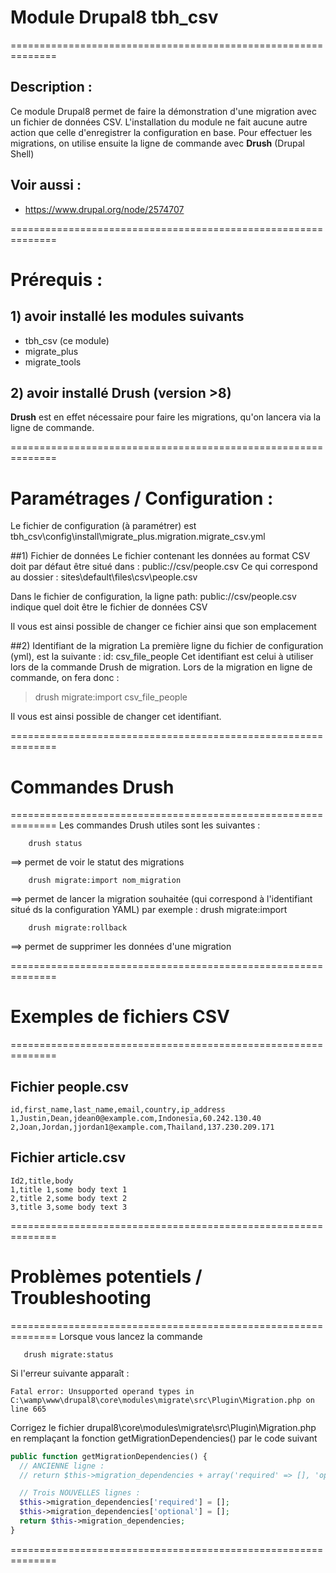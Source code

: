 # Module Drupal8 tbh_csv
==============================================================
## Description :
Ce module Drupal8 permet de faire la démonstration d'une migration avec un fichier de données CSV.
L'installation du module ne fait aucune autre action que celle d'enregistrer la configuration en base.
Pour effectuer les migrations, on utilise ensuite la ligne de commande avec __Drush__ (Drupal Shell)

## Voir aussi :
 - https://www.drupal.org/node/2574707

==============================================================
# Prérequis :
## 1) avoir installé les modules suivants
   - tbh_csv (ce module)
   - migrate_plus
   - migrate_tools

## 2) avoir installé Drush (version >8)
__Drush__ est en effet nécessaire pour faire les migrations, qu'on lancera via la ligne de commande.

==============================================================
# Paramétrages / Configuration :
Le fichier de configuration (à paramétrer) est
  tbh_csv\config\install\migrate_plus.migration.migrate_csv.yml

##1) Fichier de données
Le fichier contenant les données au format CSV doit par défaut être situé dans :
  public://csv/people.csv
Ce qui correspond au dossier :
  sites\default\files\csv\people.csv

Dans le fichier de configuration, la ligne
  path: public://csv/people.csv
indique quel doit être le fichier de données CSV

Il vous est ainsi possible de changer ce fichier ainsi que son emplacement

##2) Identifiant de la migration
La première ligne du fichier de configuration (yml), est la suivante :
id: csv_file_people
Cet identifiant est celui à utiliser lors de la commande Drush de migration.
Lors de la migration en ligne de commande, on fera donc :
> drush migrate:import csv_file_people

Il vous est ainsi possible de changer cet identifiant.

==============================================================
# Commandes Drush
==============================================================
Les commandes Drush utiles sont les suivantes :
```shell
    drush status
```
==> permet de voir le statut des migrations

```shell
    drush migrate:import nom_migration
```
==> permet de lancer la migration souhaitée (qui correspond à l'identifiant situé ds la configuration YAML)
par exemple : drush migrate:import
```shell
    drush migrate:rollback
```
==> permet de supprimer les données d'une migration

==============================================================
# Exemples de fichiers CSV
==============================================================
## Fichier people.csv
```csv
id,first_name,last_name,email,country,ip_address
1,Justin,Dean,jdean0@example.com,Indonesia,60.242.130.40
2,Joan,Jordan,jjordan1@example.com,Thailand,137.230.209.171
```
## Fichier article.csv
```csv
Id2,title,body
1,title 1,some body text 1
2,title 2,some body text 2
3,title 3,some body text 3
```
==============================================================
# Problèmes potentiels / Troubleshooting
==============================================================
Lorsque vous lancez la commande
```shell
   drush migrate:status
```
Si l'erreur suivante apparaît :
```shell
Fatal error: Unsupported operand types in C:\wamp\www\drupal8\core\modules\migrate\src\Plugin\Migration.php on line 665
```
Corrigez le fichier drupal8\core\modules\migrate\src\Plugin\Migration.php
en remplaçant la fonction getMigrationDependencies() par le code suivant

```php
public function getMigrationDependencies() {
  // ANCIENNE ligne :
  // return $this->migration_dependencies + array('required' => [], 'optional' => []);

  // Trois NOUVELLES lignes :
  $this->migration_dependencies['required'] = [];
  $this->migration_dependencies['optional'] = [];
  return $this->migration_dependencies;
}
```

==============================================================
